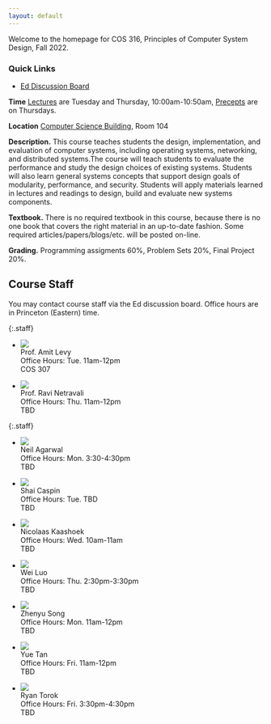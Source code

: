 ```yaml
---
layout: default
---
```


Welcome to the homepage for COS 316, Principles of Computer System
Design, Fall 2022.

### Quick Links

  * [Ed Discussion Board](https://edstem.org/us/courses/23475)

**Time** [Lectures](lectures) are Tuesday and Thursday, 10:00am-10:50am, [Precepts](precepts) are on Thursdays.

**Location** [Computer Science Building](https://api.princeton.edu/campus-map/link?id=0167), Room 104

**Description.** This course teaches students the design,
implementation, and evaluation of computer systems, including operating
systems, networking, and distributed systems.The course will teach
students to evaluate the performance and study the design choices of
existing systems. Students will also learn general systems concepts that
support design goals of modularity, performance, and security. Students
will apply materials learned in lectures and readings to design, build
and evaluate new systems components.

**Textbook.** There is no required textbook in this course, because
there is no one book that covers the right material in an up-to-date
fashion. Some required articles/papers/blogs/etc. will be posted
on-line.

**Grading.** Programming assigments 60%, Problem Sets 20%, Final Project 20%.

## Course Staff

You may contact course staff via the Ed discussion board. Office hours are in
Princeton (Eastern) time.

{:.staff}
* ![](images/staff/amit-levy.jpg)\
Prof. Amit Levy\
Office Hours:
Tue. 11am-12pm\
COS 307

* ![](images/staff/ravi-netravali.jpg)\
Prof. Ravi Netravali\
Office Hours:
Thu. 11am-12pm\
TBD


{:.staff}

* ![](images/staff/neil-agarwal.jpg)\
Neil Agarwal\
Office Hours:
Mon. 3:30-4:30pm\
TBD

* ![](images/staff/shai.jpg)\
Shai Caspin\
Office Hours:
Tue. TBD\
TBD

* ![](images/staff/nick-kaashoek.jpg)\
Nicolaas Kaashoek\
Office Hours:
Wed. 10am-11am\
TBD

* ![](images/staff/wei-luo.jpg)\
Wei Luo\
Office Hours:
Thu. 2:30pm-3:30pm\
TBD

* ![](images/staff/me_princeton.jpg)\
Zhenyu Song\
Office Hours:
Mon. 11am-12pm\
TBD


* ![](images/staff/nobody.jpg)\
Yue Tan\
Office Hours:
Fri. 11am-12pm\
TBD

* ![](images/staff/nobody.jpg)\
Ryan Torok\
Office Hours:
Fri. 3:30pm-4:30pm\
TBD
